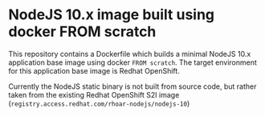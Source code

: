 # NodeJS 10.x image built using docker FROM scratch

This repository contains a Dockerfile which builds a minimal NodeJS 10.x application base image using docker `FROM scratch`.
The target environment for this application base image is Redhat OpenShift.

Currently the NodeJS static binary is not built from source code, but rather taken from the existing Redhat OpenShift S2I image (`registry.access.redhat.com/rhoar-nodejs/nodejs-10`)

